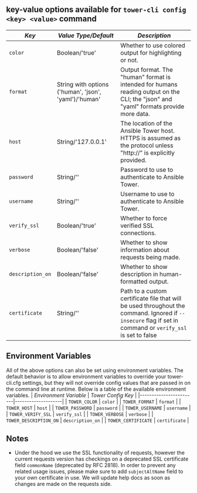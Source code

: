 ## key-value options available for `tower-cli config <key> <value>` command
| *Key*            | *Value Type/Default*                                  | *Description*                                                                                                                                              |
|------------------|-------------------------------------------------------|------------------------------------------------------------------------------------------------------------------------------------------------------------|
| `color`          | Boolean/'true'                                        | Whether to use colored output for highlighting or not.                                                                                                     |
| `format`         | String with options ('human', 'json', 'yaml')/'human' | Output format. The "human" format is intended for humans reading output on the CLI; the "json" and "yaml" formats provide more data.                       |
| `host`           | String/'127.0.0.1'                                    | The location of the Ansible Tower host. HTTPS is assumed as the protocol unless "http://" is explicitly provided.                                          |
| `password`       | String/''                                             | Password to use to authenticate to Ansible Tower.                                                                                                          |
| `username`       | String/''                                             | Username to use to authenticate to Ansible Tower.                                                                                                          |
| `verify_ssl`     | Boolean/'true'                                        | Whether to force verified SSL connections.                                                                                                                 |
| `verbose`        | Boolean/'false'                                       | Whether to show information about requests being made.                                                                                                     |
| `description_on` | Boolean/'false'                                       | Whether to show description in human-formatted output.                                                                                                     |
| `certificate`    | String/''                                             | Path to a custom certificate file that will be used throughout the command. Ignored if `--insecure` flag if set in command or `verify_ssl` is set to false |

## Environment Variables
All of the above options can also be set using environment variables. The default behavior is to allow environment variables to override your tower-cli.cfg settings, but they will not override config values that are passed in on the command line at runtime. Below is a table of the available environment variables.
| *Environment Variable* | *Tower Config Key* |
|------------------------|--------------------|
| `TOWER_COLOR`          | `color`            |
| `TOWER_FORMAT`         | `format`           |
| `TOWER_HOST`           | `host`             |
| `TOWER_PASSWORD`       | `password`         |
| `TOWER_USERNAME`       | `username`         |
| `TOWER_VERIFY_SSL`     | `verify_ssl`       |
| `TOWER_VERBOSE`        | `verbose`          |
| `TOWER_DESCRIPTION_ON` | `description_on`   |
| `TOWER_CERTIFICATE`    | `certificate`      |

## Notes
* Under the hood we use the SSL functionality of requests, however the current requests version has checkings on a deprecated SSL certificate field `commonName` (deprecated by RFC 2818). In order to prevent any related usage issues, please make sure to add `subjectAltName` field to your own certificate in use. We will update help docs as soon as changes are made on the requests side.

